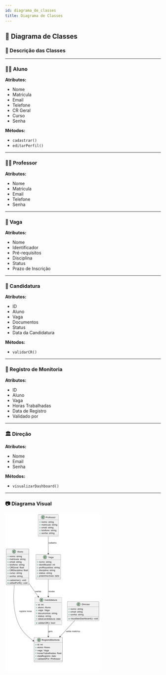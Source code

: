 ```yaml
---
id: diagrama_de_classes
title: Diagrama de Classes
---
```


## 📘 Diagrama de Classes

### 🧾 Descrição das Classes

---

### 👨‍🎓 Aluno
**Atributos:**
- Nome  
- Matrícula  
- Email  
- Telefone  
- CR Geral  
- Curso  
- Senha  

**Métodos:**
- `cadastrar()`  
- `editarPerfil()`  

---

### 👨‍🏫 Professor
**Atributos:**
- Nome  
- Matrícula  
- Email  
- Telefone  
- Senha  

---

### 📌 Vaga
**Atributos:**
- Nome  
- Identificador  
- Pré-requisitos  
- Disciplina  
- Status  
- Prazo de Inscrição  

---

### 📝 Candidatura
**Atributos:**
- ID  
- Aluno  
- Vaga  
- Documentos  
- Status  
- Data da Candidatura  

**Métodos:**
- `validarCR()`  

---

### 📒 Registro de Monitoria
**Atributos:**
- ID  
- Aluno  
- Vaga  
- Horas Trabalhadas  
- Data de Registro  
- Validado por  

---

### 🏛️ Direção
**Atributos:**
- Nome  
- Email  
- Senha  

**Métodos:**
- `visualizarDashboard()`  

---

### 📷 Diagrama Visual

![Diagrama de Classe](diagrama_de_classe.png)